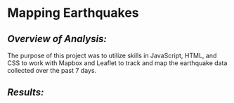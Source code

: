 # Mapping Earthquakes

## ***Overview of Analysis:***
The purpose of this project was to utilize skills in JavaScript, HTML, and CSS to work with Mapbox and Leaflet to track and map the earthquake data collected over the past 7 days. 

## ***Results:***
